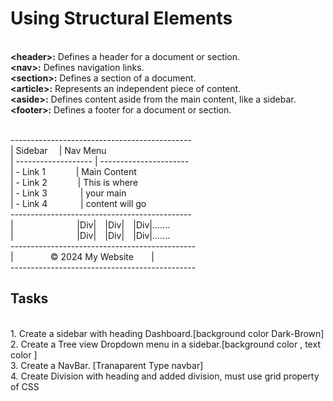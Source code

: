 <h1>Using Structural Elements</h1><br />
    <b>&lt;header&gt;:</b> Defines a header for a document or section.<br />
    <b>&lt;nav&gt;:</b> Defines navigation links.<br />
    <b>&lt;section&gt;:</b> Defines a section of a document.<br />
    <b>&lt;article&gt;:</b> Represents an independent piece of content.<br />
    <b>&lt;aside&gt;:</b> Defines content aside from the main content, like a sidebar.<br />
    <b>&lt;footer&gt;:</b> Defines a footer for a document or section.<br />
<br />

 ---------------------------------------------<br />
| Sidebar  ⠀  | Nav Menu⠀⠀⠀⠀⠀⠀⠀⠀<br />
| ------------------- | ----------------------<br />
| - Link 1     ⠀⠀⠀⠀   |  Main Content⠀⠀⠀⠀⠀⠀⠀<br />
| - Link 2    ⠀⠀⠀⠀    |  This is where⠀⠀⠀⠀⠀⠀<br />
| - Link 3    ⠀⠀⠀  ⠀  |  your main⠀⠀⠀⠀⠀⠀⠀⠀⠀<br />
| - Link 4   ⠀⠀⠀  ⠀   |  content will go⠀⠀⠀⠀<br />
 ---------------------------------------------<br />
|  ⠀⠀⠀  ⠀     ⠀⠀⠀  ⠀   |Div|  ⠀|Div|  ⠀|Div|.......  ⠀⠀⠀  ⠀   ⠀⠀⠀⠀⠀⠀⠀⠀⠀⠀⠀⠀⠀⠀<br />
|  ⠀⠀⠀  ⠀   ⠀⠀⠀  ⠀     |Div|  ⠀|Div|  ⠀|Div|.......   ⠀⠀⠀⠀⠀⠀⠀⠀⠀⠀⠀⠀⠀⠀⠀⠀<br />
 ----------------------------------------------<br />
|   ⠀⠀⠀⠀⠀    © 2024 My Website  ⠀⠀  |⠀⠀⠀⠀⠀⠀⠀⠀⠀⠀⠀⠀⠀<br />
 ----------------------------------------------<br />

<h2>Tasks</h2><br />
   1. Create a sidebar with heading Dashboard.[background color Dark-Brown]<br />
   2. Create a Tree view Dropdown menu in a sidebar.[background color , text color ]<br />
   3. Create a NavBar. [Tranaparent Type navbar]<br />
   4. Create  Division with heading and added division, must use grid property of CSS <br />
